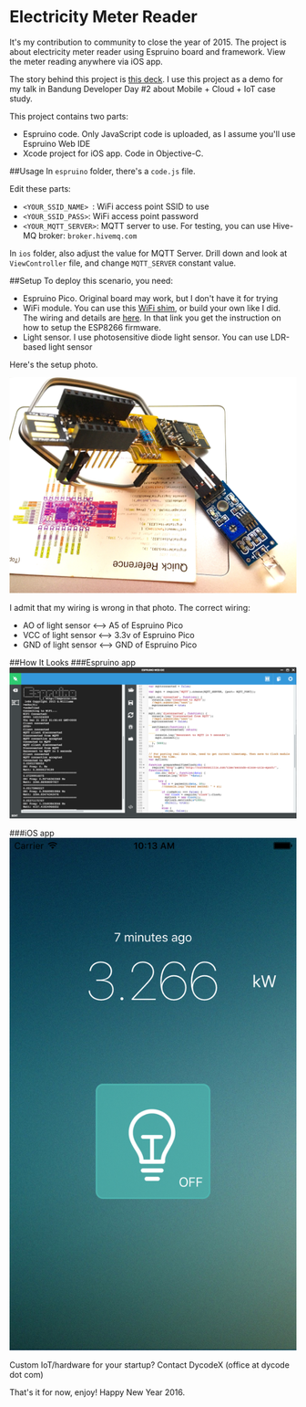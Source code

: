 # Electricity Meter Reader
It's my contribution to community to close the year of 2015.
The project is about electricity meter reader using Espruino board and framework. View the meter reading anywhere via iOS app.

The story behind this project is [this deck](http://www.slideshare.net/andri_yadi/mobile-cloud-iot-case-study). I use this project as a demo for my talk in Bandung Developer Day #2 about Mobile + Cloud + IoT case study.

This project contains two parts: 
* Espruino code. Only JavaScript code is uploaded, as I assume you'll use Espruino Web IDE
* Xcode project for iOS app. Code in Objective-C.


##Usage
In `espruino` folder, there's a `code.js` file.

Edit these parts:
* `<YOUR_SSID_NAME>	`: WiFi access point SSID to use
* `<YOUR_SSID_PASS>`: WiFi access point password
* `<YOUR_MQTT_SERVER>`: MQTT server to use. For testing, you can use Hive-MQ broker: `broker.hivemq.com`

In `ios` folder, also adjust the value for MQTT Server. Drill down and look at `ViewController` file, and change `MQTT_SERVER` constant value.


##Setup
To deploy this scenario, you need:
* Espruino Pico. Original board may work, but I don't have it for trying
* WiFi module. You can use this [WiFi shim](https://www.tindie.com/products/gfwilliams/espruino-pico-esp8266-wifi-shim/), or build your own like I did. The wiring and details are [here](http://www.espruino.com/ESP8266). In that link you get the instruction on how to setup the ESP8266 firmware.
* Light sensor. I use photosensitive diode light sensor. You can use LDR-based light sensor

Here's the setup photo. 

![Setup](https://raw.githubusercontent.com/andriyadi/Espruino-ElectricityMeterReader/master/Setup.jpg)

I admit that my wiring is wrong in that photo. 
The correct wiring: 
* AO of light sensor <—> A5 of Espruino Pico
* VCC of light sensor <—> 3.3v of Espruino Pico
* GND of light sensor <—> GND of Espruino Pico


##How It Looks
###Espruino app
![Espruino Web IDE](https://raw.githubusercontent.com/andriyadi/Espruino-ElectricityMeterReader/master/Capture-EspruinoWebIDE.png)

###iOS app
![iOS app](https://raw.githubusercontent.com/andriyadi/Espruino-ElectricityMeterReader/master/Capture-iOSApp.png)

Custom IoT/hardware for your startup? Contact DycodeX (office at dycode dot com)

That's it for now, enjoy! Happy New Year 2016.

 

